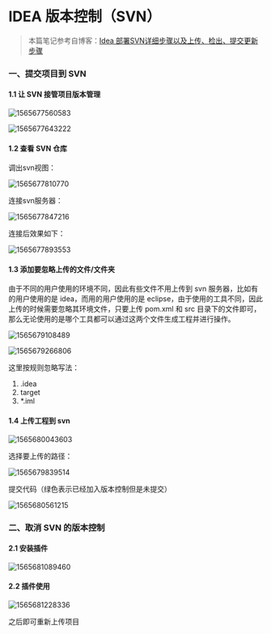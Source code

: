 # IDEA 版本控制（SVN）

> 本篇笔记参考自博客：[Idea 部署SVN详细步骤以及上传、检出、提交更新步骤](https://blog.csdn.net/zhuyi2576947717/article/details/82713910)

### 一、提交项目到 SVN

#### 1.1 让 SVN 接管项目版本管理

![1565677560583](D:\GitBook\About_Java\IDEA使用笔记\assets\1565677560583.png)

![1565677643222](D:\GitBook\About_Java\IDEA使用笔记\assets\1565677643222.png)

#### 1.2 查看 SVN 仓库

调出svn视图：

![1565677810770](D:\GitBook\About_Java\IDEA使用笔记\assets\1565677810770.png)

连接svn服务器：

![1565677847216](D:\GitBook\About_Java\IDEA使用笔记\assets\1565677847216.png)

连接后效果如下：

![1565677893553](D:\GitBook\About_Java\IDEA使用笔记\assets\1565677893553.png)

#### 1.3 添加要忽略上传的文件/文件夹

由于不同的用户使用的环境不同，因此有些文件不用上传到 svn 服务器，比如有的用户使用的是 idea，而用的用户使用的是 eclipse，由于使用的工具不同，因此上传的时候需要忽略其环境文件，只要上传 pom.xml 和 src 目录下的文件即可，那么无论使用的是哪个工具都可以通过这两个文件生成工程并进行操作。

![1565679108489](D:\GitBook\About_Java\IDEA使用笔记\assets\1565679108489.png)

![1565679266806](D:\GitBook\About_Java\IDEA使用笔记\assets\1565679266806.png)

这里按规则忽略写法：

1. .idea
2. target
3. *.iml

#### 1.4 上传工程到 svn

![1565680043603](D:\GitBook\About_Java\IDEA使用笔记\assets\1565680043603.png)

选择要上传的路径：

![1565679839514](D:\GitBook\About_Java\IDEA使用笔记\assets\1565679839514.png)

提交代码（绿色表示已经加入版本控制但是未提交）

![1565680561215](D:\GitBook\About_Java\IDEA使用笔记\assets\1565680561215.png)

### 二、取消 SVN 的版本控制

#### 2.1 安装插件

![1565681089460](D:\GitBook\About_Java\IDEA使用笔记\assets\1565681089460.png)

#### 2.2 插件使用

![1565681228336](D:\GitBook\About_Java\IDEA使用笔记\assets\1565681228336.png)

之后即可重新上传项目